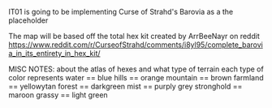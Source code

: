 IT01 is going to be implementing Curse of Strahd's Barovia as a the placeholder

The map will be based off the total hex kit created by ArrBeeNayr on reddit
https://www.reddit.com/r/CurseofStrahd/comments/i8yl95/complete_barovia_in_its_entirety_in_hex_kit/

MISC NOTES: about the atlas of hexes and what type of terrain each type of color represents
water == blue
hills == orange
mountain == brown
farmland == yellowytan
forest == darkgreen
mist == purply grey
stronghold == maroon
grassy == light green

